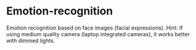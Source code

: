 # Emotion-recognition
Emotion recognition based on face images (facial expressions).
Hint: If using medium quality camera (laptop integrated cameras), it works better with dimmed lights.
